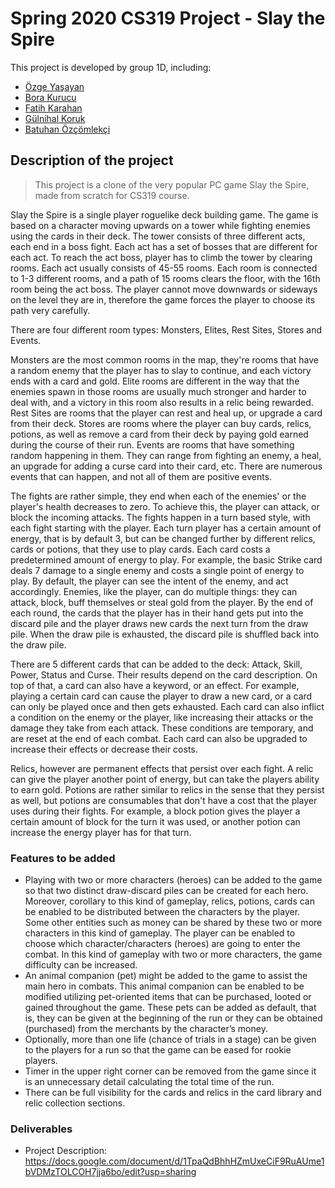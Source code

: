 # Spring 2020 CS319 Project - Slay the Spire

This project is developed by group 1D, including:

- [Özge Yaşayan](https://github.com/ozgey99)
- [Bora Kurucu](https://github.com/BoraKurucu)
- [Fatih Karahan](https://github.com/kyroath)
- [Gülnihal Koruk](https://github.com/gulnihalk)
- [Batuhan Özçömlekçi](https://github.com/spencereid)

## Description of the project

> This project is a clone of the very popular PC game Slay the Spire, made from scratch for CS319 course.

Slay the Spire is a single player roguelike deck building game. The game is based on a character moving upwards on a tower while fighting enemies using the cards in their deck. The tower consists of three different acts, each end in a boss fight. Each act has a set of bosses that are different for each act. To reach the act boss, player has to climb the tower by clearing rooms. Each act usually consists of 45-55 rooms. Each room is connected to 1-3 different rooms, and a path of 15 rooms clears the floor, with the 16th room being the act boss. The player cannot move downwards or sideways on the level they are in, therefore the game forces the player to choose its path very carefully.

There are four different room types: Monsters, Elites, Rest Sites, Stores and Events.

Monsters are the most common rooms in the map, they're rooms that have a random enemy that the player has to slay to continue, and each victory ends with a card and gold. Elite rooms are different in the way that the enemies spawn in those rooms are usually much stronger and harder to deal with, and a victory in this room also results in a relic being rewarded. Rest Sites are rooms that the player can rest and heal up, or upgrade a card from their deck. Stores are rooms where the player can buy cards, relics, potions, as well as remove a card from their deck by paying gold earned during the course of their run. Events are rooms that have something random happening in them. They can range from fighting an enemy, a heal, an upgrade for adding a curse card into their card, etc. There are numerous events that can happen, and not all of them are positive events.

The fights are rather simple, they end when each of the enemies' or the player's health decreases to zero. To achieve this, the player can attack, or block the incoming attacks. The fights happen in a turn based style, with each fight starting with the player. Each turn player has a certain amount of energy, that is by default 3, but can be changed further by different relics, cards or potions, that they use to play cards. Each card costs a predetermined amount of energy to play. For example, the basic Strike card deals 7 damage to a single enemy and costs a single point of energy to play. By default, the player can see the intent of the enemy, and act accordingly. Enemies, like the player, can do multiple things: they can attack, block, buff themselves or steal gold from the player. By the end of each round, the cards that the player has in their hand gets put into the discard pile and the player draws new cards the next turn from the draw pile. When the draw pile is exhausted, the discard pile is shuffled back into the draw pile.

There are 5 different cards that can be added to the deck: Attack, Skill, Power, Status and Curse. Their results depend on the card description. On top of that, a card can also have a keyword, or an effect. For example, playing a certain card can cause the player to draw a new card, or a card can only be played once and then gets exhausted. Each card can also inflict a condition on the enemy or the player, like increasing their attacks or the damage they take from each attack. These conditions are temporary, and are reset at the end of each combat. Each card can also be upgraded to increase their effects or decrease their costs.

Relics, however are permanent effects that persist over each fight. A relic can give the player another point of energy, but can take the players ability to earn gold. Potions are rather similar to relics in the sense that they persist as well, but potions are consumables that don't have a cost that the player uses during their fights. For example, a block potion gives the player a certain amount of block for the turn it was used, or another potion can increase the energy player has for that turn.

### Features to be added
- Playing with two or more characters (heroes) can be added to the game so that two distinct draw-discard piles can be created for each hero.  Moreover, corollary to  this kind of gameplay, relics, potions, cards can be enabled to be distributed between the characters by the player. Some other entities such as money can be shared by these two or more characters in this kind of gameplay. The player can be enabled to choose which character/characters (heroes) are going to  enter the combat. In this kind of gameplay with two or more characters, the game difficulty can be increased.
- An animal companion (pet) might be added to the game to assist the main hero in combats. This animal companion can be enabled to be  modified utilizing pet-oriented items that can be purchased, looted or gained throughout the game. These pets can be added as  default, that is, they can be given at the beginning of the run or they can be obtained (purchased) from the merchants by the character’s money.
- Optionally, more than one life (chance of trials in a stage) can be given to the players for a run so that the game can be eased for rookie players.
- Timer in the upper right corner can be removed from the game since it is an unnecessary detail calculating the total time of the run.
- There can be full visibility for the cards and relics  in the card library and relic collection sections. 


### Deliverables
- Project Description: https://docs.google.com/document/d/1TpaQdBhhHZmUxeCiF9RuAUme1bVDMzTOLCOH7jja6bo/edit?usp=sharing
